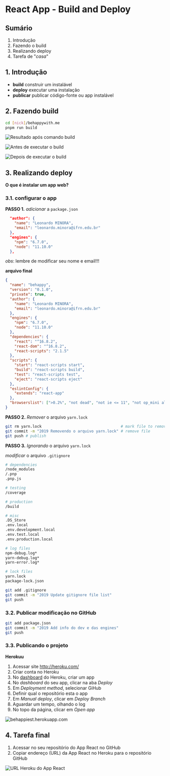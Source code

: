 # [](#header-1) React App - Build and Deploy

## [](#header-2) Sumário

1. Introdução
2. Fazendo o build
3. Realizando deploy
4. Tarefa de "_casa_"

## [](#header-2) 1. Introdução

- **build** construir um instalável
- **deploy** executar uma instalação
- **publicar** publicar código-fonte ou app instalável

## [](#header-2) 2. Fazendo build

```sh
cd [nick]/behappywith.me
pnpm run build
```

![Resultado após comando build](img/react-build-result.png)

![Antes de executar o build](img/react-build-before.png)

![Depois de executar o build](img/react-build-after.png)

## [](#header-2) 3. Realizando deploy

**O que é instalar um app web?**

### [](#header-3) 3.1. configurar o app

**PASSO 1.** _adicionar_ a `package.json`

```json
  "author": {
    "name": "Leonardo MINORA",
    "email": "leonardo.minora@ifrn.edu.br"
  },
  "engines": {
    "npm": "6.7.0",
    "node": "11.10.0"
  },
```

_obs_: lembre de modificar seu nome e email!!!

**arquivo final**

```json
{
  "name": "behappy",
  "version": "0.1.0",
  "private": true,
  "author": {
    "name": "Leonardo MINORA",
    "email": "leonardo.minora@ifrn.edu.br"
  },
  "engines": {
    "npm": "6.7.0",
    "node": "11.10.0"
  },
  "dependencies": {
    "react": "^16.8.2",
    "react-dom": "^16.8.2",
    "react-scripts": "2.1.5"
  },
  "scripts": {
    "start": "react-scripts start",
    "build": "react-scripts build",
    "test": "react-scripts test",
    "eject": "react-scripts eject"
  },
  "eslintConfig": {
    "extends": "react-app"
  },
  "browserslist": [">0.2%", "not dead", "not ie <= 11", "not op_mini all"]
}
```

**PASSO 2.** _Remover_ o arquivo `yarn.lock`

```sh
git rm yarn.lock                                   # mark file to remove
git commit -m "2019 Removendo o arquivo yarn.lock" # remove file
git push # publish
```

**PASSO 3.** _Ignorando_ o arquivo `yarn.lock`

_modificar_ o arquivo `.gitignore`

```sh
# dependencies
/node_modules
/.pnp
.pnp.js

# testing
/coverage

# production
/build

# misc
.DS_Store
.env.local
.env.development.local
.env.test.local
.env.production.local

# log files
npm-debug.log*
yarn-debug.log*
yarn-error.log*

# lock files
yarn.lock
package-lock.json
```

```sh
git add .gitignore
git commit -m "2019 Update gitignore file list"
git push
```

### [](#header-3) 3.2. Publicar modificação no GitHub

```sh
git add package.json
git commit -m "2019 Add info do dev e das engines"
git push
```

### [](#header-3) 3.3. Publicando o projeto

**Herokuu**

1. Acessar site http://heroku.com/
2. Criar conta no Heroku
3. No [dashboard](https://dashboard.heroku.com/apps) do Heroku, criar um app
4. No _dashboard_ do seu app, clicar na aba _Deploy_
5. Em _Deployment method_, selecionar GiHub
6. Definir qual o repositório esta o app
7. Em _Manual deploy_, clicar em _Deploy Branch_
8. Aguardar um tempo, olhando o log
9. No topo da página, clicar em _Open app_

![behappiest.herokuapp.com](img/react-deploy-heroku.png)

## [](#header-2) 4. Tarefa final

1. Acessar no seu repositório do App React no GitHub
2. Copiar endereço (URL) da App React no Heroku para o repositório GitHub

![URL Heroku do App React](img/react-heroku-url.png)
